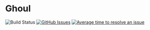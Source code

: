 # Ghoul

![Build Status](http://dev.openspaceproject.com/buildStatus/icon?job=OpenSpace%2FGhoul%2Fmaster&style=flat-square)
[![GitHub Issues](https://img.shields.io/github/issues/OpenSpace/Ghoul.svg)](https://github.com/OpenSpace/Ghoul/issues)
[![Average time to resolve an issue](http://isitmaintained.com/badge/resolution/OpenSpace/Ghoul.svg)](http://isitmaintained.com/project/OpenSpace/Ghoul "Average time to resolve an issue")
